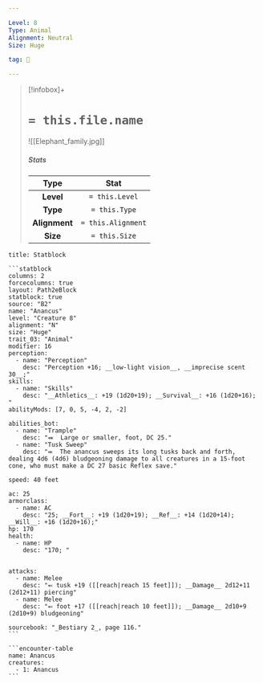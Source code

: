 ```yaml
---

Level: 8
Type: Animal
Alignment: Neutral
Size: Huge

tag: 👹

---
```


> [!infobox]+
> #  `= this.file.name`
> ![[Elephant_family.jpg]]
> ##### Stats
> Type | Stat |
> :---:|:---:|
> **Level** | `= this.Level` |
> **Type** | `= this.Type` |
> **Alignment** | `= this.Alignment` |
> **Size** | `= this.Size` |



````ad-info
title: Statblock

```statblock
columns: 2
forcecolumns: true
layout: Path2eBlock
statblock: true
source: "B2"
name: "Anancus"
level: "Creature 8"
alignment: "N"
size: "Huge"
trait_03: "Animal"
modifier: 16
perception:
  - name: "Perception"
    desc: "Perception +16; __low-light vision__, __imprecise scent 30__;"
skills:
  - name: "Skills"
    desc: "__Athletics__: +19 (1d20+19); __Survival__: +16 (1d20+16); "
abilityMods: [7, 0, 5, -4, 2, -2]

abilities_bot:
  - name: "Trample"
    desc: "⬽  Large or smaller, foot, DC 25."
  - name: "Tusk Sweep"
    desc: "⬺  The anancus sweeps its long tusks back and forth, dealing 4d6 (4d6) bludgeoning damage to all creatures in a 15-foot cone, who must make a DC 27 basic Reflex save."

speed: 40 feet

ac: 25
armorclass:
  - name: AC
    desc: "25; __Fort__: +19 (1d20+19); __Ref__: +14 (1d20+14); __Will__: +16 (1d20+16);"
hp: 170
health:
  - name: HP
    desc: "170; "


attacks:
  - name: Melee
    desc: "⬻ tusk +19 ([[reach|reach 15 feet]]); __Damage__ 2d12+11 (2d12+11) piercing"
  - name: Melee
    desc: "⬻ foot +17 ([[reach|reach 10 feet]]); __Damage__ 2d10+9 (2d10+9) bludgeoning"

sourcebook: "_Bestiary 2_, page 116."
```

```encounter-table
name: Anancus
creatures:
  - 1: Anancus
```

````


